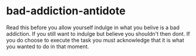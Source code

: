 # bad-addiction-antidote
Read this before you allow yourself indulge in what you belive is a bad addiction. If you still want to indulge but believe you shouldn't then dont. If you do choose to execute the task you must acknowledge that it is what you wanted to do in that moment.
